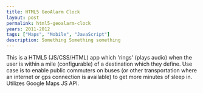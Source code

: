 ```yaml
---
title: HTML5 GeoAlarm Clock
layout: post
permalink: html5-geoalarm-clock
years: 2011-2012
tags: ["Maps", "Mobile", "JavaScript"]
description: Something Something something
---
```


This is a HTML5 (JS/CSS/HTML) app which 'rings' (plays audio) when the user is within a mile (configurable) of a destination which they define. Use case is to enable public commuters on buses (or other transportation where an internet or gps connection is available) to get more minutes of sleep in. Utilizes Google Maps JS API.